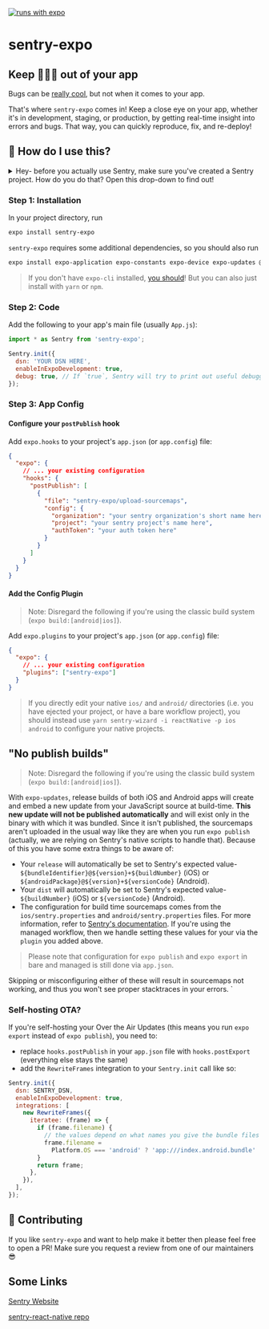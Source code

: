 [![runs with expo](https://img.shields.io/badge/Runs%20with%20Expo-4630EB.svg?style=flat-square&logo=EXPO&labelColor=f3f3f3&logoColor=000)](https://expo.io/)

# sentry-expo

## Keep 🐛🐜🐞 out of your app

Bugs can be [really cool](https://www.cbc.ca/kidscbc2/the-feed/14-of-the-worlds-weirdest-insects), but not when it comes to your app.

That's where `sentry-expo` comes in! Keep a close eye on your app, whether it's in development, staging, or production, by getting real-time insight into errors and bugs. That way, you can quickly reproduce, fix, and re-deploy!

## 🤔 How do I use this?

<details>
<summary>Hey- before you actually use Sentry, make sure you've created a Sentry project. How do you do that? Open this drop-down to find out!</summary>
<br>
🚨 Creating a Sentry project

Before getting real-time updates on errors and making your app generally incredible, you'll need to follow these steps:

1. [Sign up for Sentry](https://sentry.io/signup/) (it's free), and create a project in your Dashboard. Take note of your organization name, and project name.
2. Take note of your `DSN`, you'll need it later
3. Go to the [Sentry API section](https://sentry.io/settings/account/api/auth-tokens/), and create an auth token (Ensure you have `project:write` selected under scopes). Save this, too.

Once you have each of these: organization name, project name, DSN, and auth token, you're all set!

</details>

### Step 1: Installation

In your project directory, run

```sh
expo install sentry-expo
```

`sentry-expo` requires some additional dependencies, so you should also run

```sh
expo install expo-application expo-constants expo-device expo-updates @sentry/react-native
```

> If you don't have `expo-cli` installed, [you should](https://docs.expo.io/workflow/expo-cli/)! But you can also just install with `yarn` or `npm`.

### Step 2: Code

Add the following to your app's main file (usually `App.js`):

```js
import * as Sentry from 'sentry-expo';

Sentry.init({
  dsn: 'YOUR DSN HERE',
  enableInExpoDevelopment: true,
  debug: true, // If `true`, Sentry will try to print out useful debugging information if something goes wrong with sending the event. Set it to `false` in production
});
```

### Step 3: App Config

#### Configure your `postPublish` hook

Add `expo.hooks` to your project's `app.json` (or `app.config`) file:

```json
{
  "expo": {
    // ... your existing configuration
    "hooks": {
      "postPublish": [
        {
          "file": "sentry-expo/upload-sourcemaps",
          "config": {
            "organization": "your sentry organization's short name here",
            "project": "your sentry project's name here",
            "authToken": "your auth token here"
          }
        }
      ]
    }
  }
}
```

#### Add the Config Plugin

> Note: Disregard the following if you're using the classic build system (`expo build:[android|ios]`).

Add `expo.plugins` to your project's `app.json` (or `app.config`) file:

```json
{
  "expo": {
    // ... your existing configuration
    "plugins": ["sentry-expo"]
  }
}
```

> If you directly edit your native `ios/` and `android/` directories (i.e. you have ejected your project, or have a bare workflow project), you should instead use `yarn sentry-wizard -i reactNative -p ios android` to configure your native projects.

## "No publish builds"

> Note: Disregard the following if you're using the classic build system (`expo build:[android|ios]`).

With `expo-updates`, release builds of both iOS and Android apps will create and embed a new update from your JavaScript source at build-time. **This new update will not be published automatically** and will exist only in the binary with which it was bundled. Since it isn't published, the sourcemaps aren't uploaded in the usual way like they are when you run `expo publish` (actually, we are relying on Sentry's native scripts to handle that). Because of this you have some extra things to be aware of:

- Your `release` will automatically be set to Sentry's expected value- `${bundleIdentifier}@${version}+${buildNumber}` (iOS) or `${androidPackage}@${version}+${versionCode}` (Android).
- Your `dist` will automatically be set to Sentry's expected value- `${buildNumber}` (iOS) or `${versionCode}` (Android).
- The configuration for build time sourcemaps comes from the `ios/sentry.properties` and `android/sentry.properties` files. For more information, refer to [Sentry's documentation](https://docs.sentry.io/clients/java/config/#configuration-via-properties-file). If you're using the managed workflow, then we handle setting these values for your via the `plugin` you added above.

> Please note that configuration for `expo publish` and `expo export` in bare and managed is still done via `app.json`.

Skipping or misconfiguring either of these will result in sourcemaps not working, and thus you won't see proper stacktraces in your errors.
`

### Self-hosting OTA?

If you're self-hosting your Over the Air Updates (this means you run `expo export` instead of `expo publish`), you need to:

- replace `hooks.postPublish` in your `app.json` file with `hooks.postExport` (everything else stays the same)
- add the `RewriteFrames` integration to your `Sentry.init` call like so:

```js
Sentry.init({
  dsn: SENTRY_DSN,
  enableInExpoDevelopment: true,
  integrations: [
    new RewriteFrames({
      iteratee: (frame) => {
        if (frame.filename) {
          // the values depend on what names you give the bundle files you are uploading to Sentry
          frame.filename =
            Platform.OS === 'android' ? 'app:///index.android.bundle' : 'app:///main.jsbundle';
        }
        return frame;
      },
    }),
  ],
});
```

## 👏 Contributing

If you like `sentry-expo` and want to help make it better then please feel free to open a PR! Make sure you request a review from one of our maintainers 😎

## Some Links

[Sentry Website](https://sentry.io/welcome/)

[sentry-react-native repo](https://github.com/getsentry/sentry-react-native)
